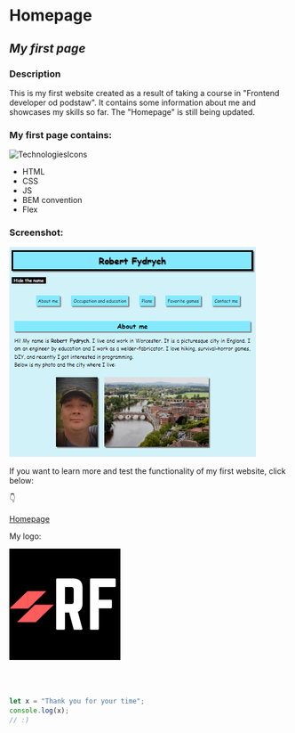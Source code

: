 # **Homepage**

## *My first page*

### Description

This is my first website created as a result of taking a course in "Frontend developer od podstaw". It contains some information about me and showcases my skills so far. The "Homepage" is still being updated.

### My first page contains:

![TechnologiesIcons](https://skillicons.dev/icons?i=html,css,js,github,vscode)

- HTML
- CSS
- JS
- BEM convention
- Flex

### Screenshot:

![homepage screenshot](https://raw.githubusercontent.com/RobFyd/Homepage/7ce606f8b02f43a407588fa059fddf34d364b01d/images/rd-shot2.png)


If you want to learn more and test the functionality of my first website, click below:

👇

[Homepage](https://robfyd.github.io/Homepage/)


My logo:

![LOGO](https://github.com/RobFyd/BMI-Calculator/blob/main/fotos/RFLogo.png?raw=true)

<br>
<br>

```javascript
let x = "Thank you for your time";
console.log(x);
// :)
```

